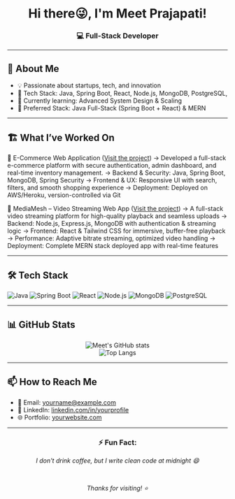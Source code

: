 <div align="center">

# Hi there😜, I'm Meet Prajapati!

### 💻 Full-Stack Developer 

</div>

---

## 🧠 About Me

- 💡 Passionate about startups, tech, and innovation  
- 🧰 Tech Stack: Java, Spring Boot, React, Node.js, MongoDB, PostgreSQL,   
- 🌱 Currently learning: Advanced System Design & Scaling  
- 📍 Preferred Stack: Java Full-Stack (Spring Boot + React) & MERN  

---

## 🏗️ What I’ve Worked On

🔹 E-Commerce Web Application ([Visit the project](https://ecommerceeeapp-f74ef1656957.herokuapp.com/))
→ Developed a full-stack e-commerce platform with secure authentication, admin dashboard, and real-time inventory management.
→ Backend & Security: Java, Spring Boot, MongoDB, Spring Security
→ Frontend & UX: Responsive UI with search, filters, and smooth shopping experience
→ Deployment: Deployed on AWS/Heroku, version-controlled via Git

🔹 MediaMesh – Video Streaming Web App ([Visit the project](https://ecommerceeeapp-f74ef1656957.herokuapp.com/))
→ A full-stack video streaming platform for high-quality playback and seamless uploads
→ Backend: Node.js, Express.js, MongoDB with authentication & streaming logic
→ Frontend: React & Tailwind CSS for immersive, buffer-free playback
→ Performance: Adaptive bitrate streaming, optimized video handling
→ Deployment: Complete MERN stack deployed app with real-time features

---

## 🛠️ Tech Stack

![Java](https://img.shields.io/badge/-Java-007396?style=flat-square&logo=java)
![Spring Boot](https://img.shields.io/badge/-SpringBoot-6DB33F?style=flat-square&logo=spring-boot)
![React](https://img.shields.io/badge/-React-61DAFB?style=flat-square&logo=react)
![Node.js](https://img.shields.io/badge/-Node.js-339933?style=flat-square&logo=node.js)
![MongoDB](https://img.shields.io/badge/-MongoDB-47A248?style=flat-square&logo=mongodb)
![PostgreSQL](https://img.shields.io/badge/-PostgreSQL-336791?style=flat-square&logo=postgresql)

---

## 📊 GitHub Stats

<div align="center">

![Meet's GitHub stats](https://github-readme-stats.vercel.app/api?username=MeetPrajapati18&show_icons=true&theme=radical&count_private=true)
<br/>
![Top Langs](https://github-readme-stats.vercel.app/api/top-langs/?username=MeetPrajapati18&layout=compact&theme=radical)

</div>

---

## 📫 How to Reach Me

- 📧 Email: yourname@example.com  
- 💼 LinkedIn: [linkedin.com/in/yourprofile](https://www.linkedin.com/in/meet-prajapati-3748bb2a5/)  
- 🌐 Portfolio: [yourwebsite.com](https://portfolio-murex-five-82.vercel.app/)

---

<div align="center">

### ⚡ Fun Fact:
_I don't drink coffee, but I write clean code at midnight 😄_

<br/>

_Thanks for visiting! ⭐_

</div>
